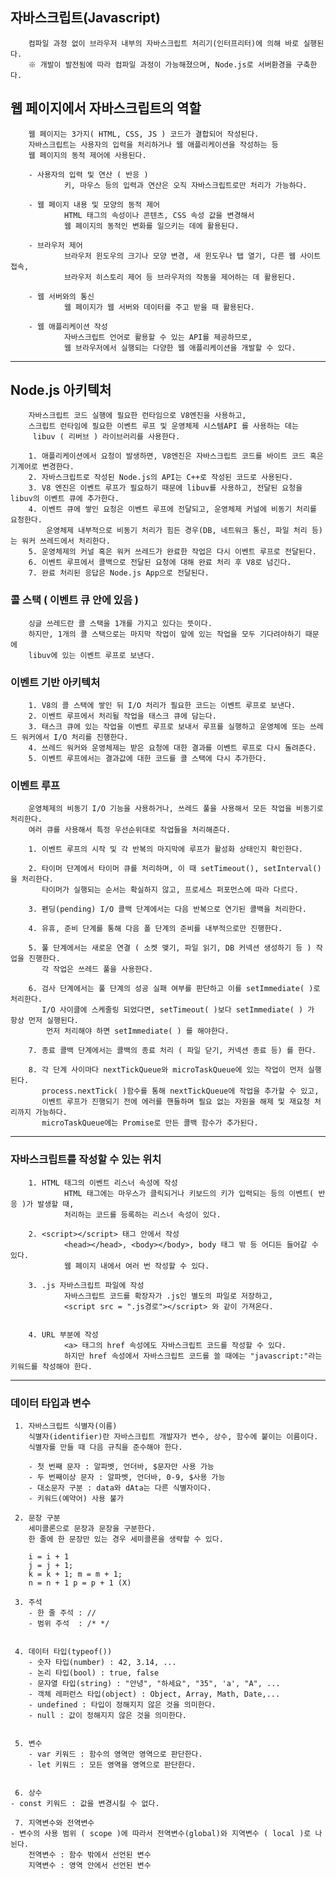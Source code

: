 ## 자바스크립트(Javascript)
		컴파일 과정 없이 브라우저 내부의 자바스크립트 처리기(인터프리터)에 의해 바로 실행된다.
		※ 개발이 발전됨에 따라 컴파일 과정이 가능해졌으며, Node.js로 서버환경을 구축한다.

## 웹 페이지에서 자바스크립트의 역할
		웹 페이지는 3가지( HTML, CSS, JS ) 코드가 결합되어 작성된다.
		자바스크립트는 사용자의 입력을 처리하거나 웹 애플리케이션을 작성하는 등
		웹 페이지의 동적 제어에 사용된다.

		- 사용자의 입력 및 연산 ( 반응 )
				키, 마우스 등의 입력과 연산은 오직 자바스크립트로만 처리가 가능하다.

		- 웹 페이지 내용 및 모양의 동적 제어
				HTML 태그의 속성이나 콘텐츠, CSS 속성 값을 변경해서
				웹 페이지의 동적인 변화를 일으키는 데에 활용된다.

		- 브라우저 제어
				브라우저 윈도우의 크기나 모양 변경, 새 윈도우나 탭 열기, 다른 웹 사이트 접속,
				브라우저 히스토리 제어 등 브라우저의 작동을 제어하는 데 활용된다.

		- 웹 서버와의 통신
				웹 페이지가 웹 서버와 데이터를 주고 받을 때 활용된다.
				
		- 웹 애플리케이션 작성
				자바스크립트 언어로 활용할 수 있는 API를 제공하므로,
				웹 브라우저에서 실행되는 다양한 웹 애플리케이션을 개발할 수 있다.

***
## Node.js 아키텍처
		자바스크립트 코드 실행에 필요한 런타임으로 V8엔진을 사용하고, 
		스크립트 런타임에 필요한 이벤트 루프 및 운영체제 시스템API 를 사용하는 데는
		 libuv ( 리버브 ) 라이브러리를 사용한다.

		1. 애플리케이션에서 요청이 발생하면, V8엔진은 자바스크립트 코드를 바이트 코드 혹은 기계어로 변경한다.
		2. 자바스크립트로 작성된 Node.js의 API는 C++로 작성된 코드로 사용된다.
		3. V8 엔진은 이벤트 루프가 필요하기 때문에 libuv를 사용하고, 전달된 요청을 libuv의 이벤트 큐에 추가한다.
		4. 이벤트 큐에 쌓인 요청은 이벤트 루프에 전달되고, 운영체제 커널에 비동기 처리를 요청한다.
		    운영체제 내부적으로 비동기 처리가 힘든 경우(DB, 네트워크 통신, 파일 처리 등)는 워커 쓰레드에서 처리한다.
		5. 운영체제의 커널 혹은 워커 쓰레드가 완료한 작업은 다시 이벤트 루프로 전달된다.
		6. 이벤트 루프에서 콜백으로 전달된 요청에 대해 완료 처리 후 V8로 넘긴다.
		7. 완료 처리된 응답은 Node.js App으로 전달된다.


### 콜 스택 ( 이벤트 큐 안에 있음 ) 
		싱글 쓰레드란 콜 스택을 1개를 가지고 있다는 뜻이다.
		하지만, 1개의 콜 스택으로는 마지막 작업이 앞에 있는 작업을 모두 기다려야하기 때문에
		libuv에 있는 이벤트 루프로 보낸다.

### 이벤트 기반 아키텍처
   		1. V8의 콜 스택에 쌓인 뒤 I/O 처리가 필요한 코드는 이벤트 루프로 보낸다.
   		2. 이벤트 루프에서 처리될 작업을 태스크 큐에 담는다.
   		3. 태스크 큐에 있는 작업을 이벤트 루프로 보내서 루프를 실행하고 운영체에 또는 쓰레드 워커에서 I/O 처리를 진행한다.
   		4. 쓰레드 워커와 운영체제는 받은 요청에 대한 결과를 이벤트 루프로 다시 돌려준다.
   		5. 이벤트 루프에서는 결과값에 대한 코드를 콜 스택에 다시 추가한다.

### 이벤트 루프
		운영체제의 비동기 I/O 기능을 사용하거나, 쓰레드 풀을 사용해서 모든 작업을 비동기로 처리한다.
		여러 큐를 사용해서 특정 우선순위대로 작업들을 처리해준다.

		1. 이벤트 루프의 시작 및 각 반복의 마지막에 루프가 활성화 상태인지 확인한다.
		
		2. 타이머 단계에서 타이머 큐를 처리하며, 이 때 setTimeout(), setInterval()을 처리한다.
		   타이머가 실행되는 순서는 확실하지 않고, 프로세스 퍼포먼스에 따라 다르다.
		
		3. 펜딩(pending) I/O 콜백 단계에서는 다음 반복으로 연기된 콜백을 처리한다.
		
		4. 유휴, 준비 단계를 통해 다음 폴 단계의 준비를 내부적으로만 진행한다.
		
		5. 풀 단계에서는 새로운 연결 ( 소켓 맺기, 파일 읽기, DB 커넥션 생성하기 등 ) 작업을 진행한다.
		   각 작업은 쓰레드 풀을 사용한다.
		
		6. 검사 단계에서는 풀 단계의 성공 실패 여부를 판단하고 이를 setImmediate( )로 처리한다.
		   I/O 사이클에 스케줄링 되었다면, setTimeout( )보다 setImmediate( ) 가 항상 먼저 실행된다.
			먼저 처리해야 하면 setImmediate( ) 를 해야한다.

		7. 종료 콜백 단계에서는 콜백의 종료 처리 ( 파일 닫기, 커넥션 종료 등) 를 한다.

		8. 각 단계 사이마다 nextTickQueue와 microTaskQueue에 있는 작업이 먼저 실행된다.
		   process.nextTick( )함수를 통해 nextTickQueue에 작업을 추가할 수 있고,
		   이벤트 루프가 진행되기 전에 에러를 핸들하며 필요 없는 자원을 해제 및 재요청 처리까지 가능하다.
		   microTaskQueue에는 Promise로 만든 콜백 함수가 추가된다.

*** 

### 자바스크립트를 작성할 수 있는 위치
		1. HTML 태그의 이벤트 리스너 속성에 작성
				HTML 태그에는 마우스가 클릭되거나 키보드의 키가 입력되는 등의 이벤트( 반응 )가 발생할 때,
				처리하는 코드를 등록하는 리스너 속성이 있다.

		2. <script></script> 태그 안에서 작성
				<head></head>, <body></body>, body 태그 밖 등 어디든 들어갈 수 있다.
				웹 페이지 내에서 여러 번 작성할 수 있다.	
			
		3. .js 자바스크립트 파일에 작성
				자바스크립트 코드를 확장자가 .js인 별도의 파일로 저장하고,
				<script src = ".js경로"></script> 와 같이 가져온다.


		4. URL 부분에 작성
				<a> 태그의 href 속성에도 자바스크립트 코드를 작성할 수 있다.
				하지만 href 속성에서 자바스크립트 코드를 쓸 때에는 "javascript:"라는 키워드를 작성해야 한다.

		
***

### 데이터 타입과 변수
     1. 자바스크립트 식별자(이름)
        식별자(identifier)란 자바스크립트 개발자가 변수, 상수, 함수에 붙이는 이름이다.
        식별자를 만들 때 다음 규칙을 준수해야 한다.
  
        - 첫 번째 문자 : 알파벳, 언더바, $문자만 사용 가능
        - 두 번째이상 문자 : 알파벳, 언더바, 0-9, $사용 가능
        - 대소문자 구분 : data와 dAta는 다른 식별자이다.
        - 키워드(예약어) 사용 불가
  
     2. 문장 구분
        세미콜론으로 문장과 문장을 구분한다.
        한 줄에 한 문장만 있는 경우 세미콜론을 생략할 수 있다.
     
        i = i + 1
        j = j + 1;
        k = k + 1; m = m + 1;
        n = n + 1 p = p + 1 (X)
  
     3. 주석
        - 한 줄 주석 : //
        - 범위 주석  : /* */
  
  
     4. 데이터 타입(typeof())
        - 숫자 타입(number) : 42, 3.14, ...
        - 논리 타입(bool) : true, false
        - 문자열 타입(string) : "안녕", "하세요", "35", 'a', "A", ...
        - 객체 레퍼런스 타입(object) : Object, Array, Math, Date,...
        - undefined : 타입이 정해지지 않은 것을 의미한다.
        - null : 값이 정해지지 않은 것을 의미한다.
  
  
     5. 변수
        - var 키워드 : 함수의 영역만 영역으로 판단한다.
        - let 키워드 : 모든 영역을 영역으로 판단한다.
  
  
     6. 상수
  	- const 키워드 : 값을 변경시킬 수 없다.
  
     7. 지역변수와 전역변수
  	- 변수의 사용 범위 ( scope )에 따라서 전역변수(global)와 지역변수 ( local )로 나뉜다.
  		전역변수 : 함수 밖에서 선언된 변수
  		지역변수 : 영역 안에서 선언된 변수
  	



		
